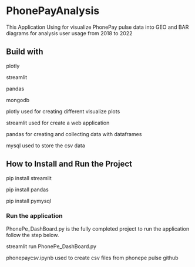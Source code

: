 # PhonePayAnalysis

This Application Using for visualize PhonePay pulse data into GEO and BAR diagrams
for analysis user usage from 2018 to 2022



## Build with

plotly

streamlit

pandas

mongodb


plotly  used for creating different visualize plots

streamlit used for create a web application 

pandas for creating and collecting data with dataframes

mysql used to store the csv data

## How to Install and Run the Project



pip install streamlit

pip install pandas

pip install pymysql

### Run the application

PhonePe_DashBoard.py is the fully completed project to run the application follow the step below.

streamlit run PhonePe_DashBoard.py

phonepaycsv.ipynb used to create csv files from phonepe pulse github 

